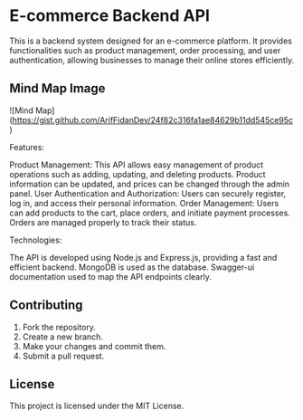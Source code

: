 # E-commerce Backend API

This is a backend system designed for an e-commerce platform. It provides functionalities such as product management, order processing, and user authentication, allowing businesses to manage their online stores efficiently.

## Mind Map Image
![Mind Map] (https://gist.github.com/ArifFidanDev/24f82c316fa1ae84629b11dd545ce95c)

Features:

Product Management: This API allows easy management of product operations such as adding, updating, and deleting products. Product information can be updated, and prices can be changed through the admin panel.
User Authentication and Authorization: Users can securely register, log in, and access their personal information.
Order Management: Users can add products to the cart, place orders, and initiate payment processes. Orders are managed properly to track their status.

Technologies:

The API is developed using Node.js and Express.js, providing a fast and efficient backend.
MongoDB is used as the database.
Swagger-ui documentation used to map the API endpoints clearly.

## Contributing

1. Fork the repository.
2. Create a new branch.
3. Make your changes and commit them.
4. Submit a pull request.

## License

This project is licensed under the MIT License.
